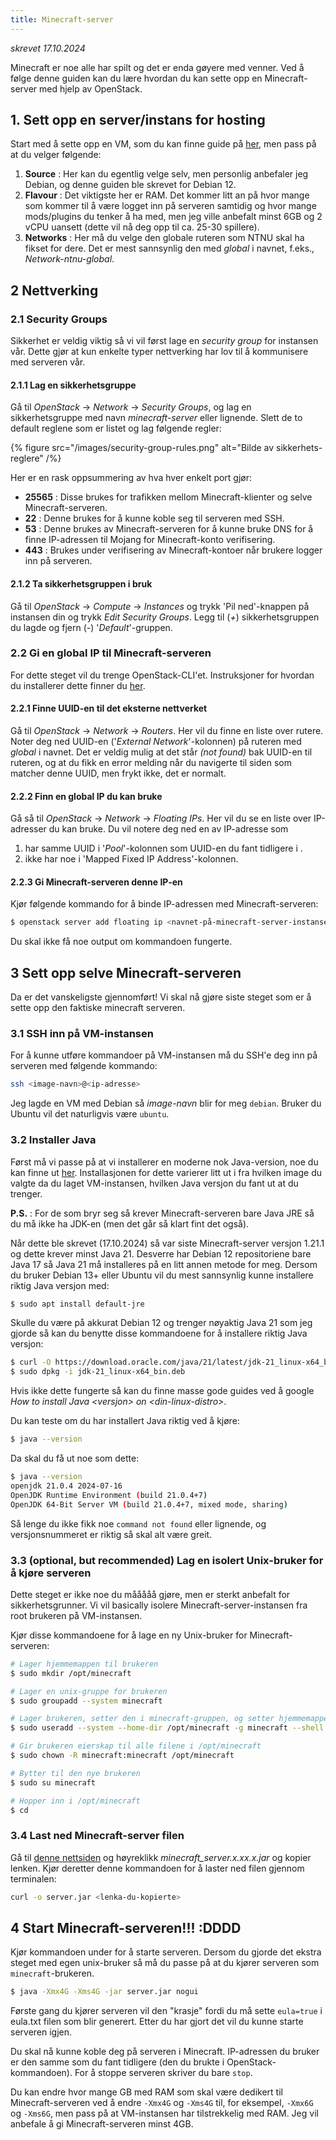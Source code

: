 ```yaml
---
title: Minecraft-server
---
```


_skrevet 17.10.2024_

Minecraft er noe alle har spilt og det er enda gøyere med venner. Ved å følge denne guiden kan du lære hvordan du kan sette opp en Minecraft-server med hjelp av OpenStack.

## 1. Sett opp en server/instans for hosting

Start med å sette opp en VM, som du kan finne guide på [her](/docs/openstack/vm/web), men pass på at du velger følgende:

1. **Source** : Her kan du egentlig velge selv, men personlig anbefaler jeg Debian, og denne guiden ble skrevet for Debian 12.
2. **Flavour** : Det viktigste her er RAM. Det kommer litt an på hvor mange som kommer til å være logget inn på serveren samtidig og hvor mange mods/plugins du tenker å ha med, men jeg ville anbefalt minst 6GB og 2 vCPU uansett (dette vil nå deg opp til ca. 25-30 spillere).
3. **Networks** : Her må du velge den globale ruteren som NTNU skal ha fikset for dere. Det er mest sannsynlig den med _global_ i navnet, f.eks., _Network-ntnu-global_.

## 2 Nettverking

### 2.1 Security Groups

Sikkerhet er veldig viktig så vi vil først lage en _security group_ for instansen vår. Dette gjør at kun enkelte typer nettverking har lov til å kommunisere med serveren vår.

#### 2.1.1 Lag en sikkerhetsgruppe

Gå til _OpenStack_ -> _Network_ -> _Security Groups_, og lag en sikkerhetsgruppe med navn _minecraft-server_ eller lignende. Slett de to default reglene som er listet og lag følgende regler:

{% figure src="/images/security-group-rules.png" alt="Bilde av sikkerhets-reglere" /%}

Her er en rask oppsummering av hva hver enkelt port gjør:

- **25565** : Disse brukes for trafikken mellom Minecraft-klienter og selve Minecraft-serveren.
- **22** : Denne brukes for å kunne koble seg til serveren med SSH.
- **53** : Denne brukes av Minecraft-serveren for å kunne bruke DNS for å finne IP-adressen til Mojang for Minecraft-konto verifisering.
- **443** : Brukes under verifisering av Minecraft-kontoer når brukere logger inn på serveren.

#### 2.1.2 Ta sikkerhetsgruppen i bruk

Gå til _OpenStack_ -> _Compute_ -> _Instances_ og trykk 'Pil ned'-knappen på instansen din og trykk _Edit Security Groups_. Legg til (_+_) sikkerhetsgruppen du lagde og fjern (_-_) '_Default_'-gruppen.

### 2.2 Gi en global IP til Minecraft-serveren

For dette steget vil du trenge OpenStack-CLI'et. Instruksjoner for hvordan du installerer dette finner du [her](/docs/openstack/installation).

#### 2.2.1 Finne UUID-en til det eksterne nettverket

Gå til _OpenStack_ -> _Network_ -> _Routers_. Her vil du finne en liste over rutere. Noter deg ned UUID-en ('_External Network_'-kolonnen) på ruteren med _global_ i navnet. Det er veldig mulig at det står _(not found)_ bak UUID-en til ruteren, og at du fikk en error melding når du navigerte til siden som matcher denne UUID, men frykt ikke, det er normalt.

#### 2.2.2 Finn en global IP du kan bruke

Gå så til _OpenStack_ -> _Network_ -> _Floating IPs_. Her vil du se en liste over IP-adresser du kan bruke. Du vil notere deg ned en av IP-adresse som

1. har samme UUID i '_Pool_'-kolonnen som UUID-en du fant tidligere i .
2. ikke har noe i 'Mapped Fixed IP Address'-kolonnen.

#### 2.2.3 Gi Minecraft-serveren denne IP-en

Kjør følgende kommando for å binde IP-adressen med Minecraft-serveren:

```bash
$ openstack server add floating ip <navnet-på-minecraft-server-instansen> <ip-adressen-fra-forrige-steg>
```

Du skal ikke få noe output om kommandoen fungerte.

## 3 Sett opp selve Minecraft-serveren

Da er det vanskeligste gjennomført! Vi skal nå gjøre siste steget som er å sette opp den faktiske minecraft serveren.

### 3.1 SSH inn på VM-instansen

For å kunne utføre kommandoer på VM-instansen må du SSH'e deg inn på serveren med følgende kommando:

```bash
ssh <image-navn>@<ip-adresse>
```

Jeg lagde en VM med Debian så _image-navn_ blir for meg `debian`. Bruker du Ubuntu vil det naturligvis være `ubuntu`.

### 3.2 Installer Java

Først må vi passe på at vi installerer en moderne nok Java-version, noe du kan finne ut [her](https://minecraft.wiki/w/Tutorials/Setting_up_a_server#Java_version).
Installasjonen for dette varierer litt ut i fra hvilken image du valgte da du laget VM-instansen, hvilken Java versjon du fant ut at du trenger.

**P.S.** : For de som bryr seg så krever Minecraft-serveren bare Java JRE så du må ikke ha JDK-en (men det går så klart fint det også).

Når dette ble skrevet (17.10.2024) så var siste Minecraft-server versjon 1.21.1 og dette krever minst Java 21. Desverre har Debian 12 repositoriene bare Java 17 så Java 21 må installeres på en litt annen metode for meg. Dersom du bruker Debian 13+ eller Ubuntu vil du mest sannsynlig kunne installere riktig Java versjon med:

```bash
$ sudo apt install default-jre
```

Skulle du være på akkurat Debian 12 og trenger nøyaktig Java 21 som jeg gjorde så kan du benytte disse kommandoene for å installere riktig Java versjon:

```bash
$ curl -O https://download.oracle.com/java/21/latest/jdk-21_linux-x64_bin.deb
$ sudo dpkg -i jdk-21_linux-x64_bin.deb
```

Hvis ikke dette fungerte så kan du finne masse gode guides ved å google _How to install Java \<versjon> on \<din-linux-distro>_.

Du kan teste om du har installert Java riktig ved å kjøre:

```bash
$ java --version
```

Da skal du få ut noe som dette:

```bash
$ java --version
openjdk 21.0.4 2024-07-16
OpenJDK Runtime Environment (build 21.0.4+7)
OpenJDK 64-Bit Server VM (build 21.0.4+7, mixed mode, sharing)
```

Så lenge du ikke fikk noe `command not found` eller lignende, og versjonsnummeret er riktig så skal alt være greit.

### 3.3 (optional, but recommended) Lag en isolert Unix-bruker for å kjøre serveren

Dette steget er ikke noe du mååååå gjøre, men er sterkt anbefalt for sikkerhetsgrunner. Vi vil basically isolere Minecraft-server-instansen fra root brukeren på VM-instansen.

Kjør disse kommandoene for å lage en ny Unix-bruker for Minecraft-serveren:

```bash
# Lager hjemmemappen til brukeren
$ sudo mkdir /opt/minecraft

# Lager en unix-gruppe for brukeren
$ sudo groupadd --system minecraft

# Lager brukeren, setter den i minecraft-gruppen, og setter hjemmemappen til /opt/minecraft
$ sudo useradd --system --home-dir /opt/minecraft -g minecraft --shell $(which bash) minecraft

# Gir brukeren eierskap til alle filene i /opt/minecraft
$ sudo chown -R minecraft:minecraft /opt/minecraft

# Bytter til den nye brukeren
$ sudo su minecraft

# Hopper inn i /opt/minecraft
$ cd
```

### 3.4 Last ned Minecraft-server filen

Gå til [denne nettsiden](https://www.minecraft.net/en-us/download/server) og høyreklikk _minecraft_server.x.xx.x.jar_ og kopier lenken. Kjør deretter denne kommandoen for å laster ned filen gjennom terminalen:

```bash
curl -o server.jar <lenka-du-kopierte>
```

## 4 Start Minecraft-serveren!!! :DDDD

Kjør kommandoen under for å starte serveren. Dersom du gjorde det ekstra steget med egen unix-bruker så må du passe på at du kjører serveren som `minecraft`-brukeren.

```bash
$ java -Xmx4G -Xms4G -jar server.jar nogui
```

Første gang du kjører serveren vil den "krasje" fordi du må sette `eula=true` i eula.txt filen som blir generert. Etter du har gjort det vil du kunne starte serveren igjen.

Du skal nå kunne koble deg på serveren i Minecraft. IP-adressen du bruker er den samme som du fant tidligere (den du brukte i OpenStack-kommandoen). For å stoppe serveren skriver du bare `stop`.

Du kan endre hvor mange GB med RAM som skal være dedikert til Minecraft-serveren ved å endre `-Xmx4G` og `-Xms4G` til, for eksempel, `-Xmx6G` og `-Xms6G`, men pass på at VM-instansen har tilstrekkelig med RAM. Jeg vil anbefale å gi Minecraft-serveren minst 4GB.
